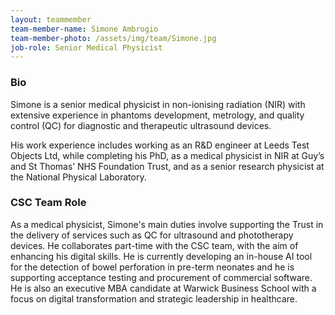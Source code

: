 ```yaml
---
layout: teammember
team-member-name: Simone Ambrogio
team-member-photo: /assets/img/team/Simone.jpg
job-role: Senior Medical Physicist
---
```


### Bio
Simone is a senior medical physicist in non-ionising radiation (NIR) with extensive experience in phantoms development, metrology, and quality control (QC) for diagnostic and therapeutic ultrasound devices.

His work experience includes working as an R&D engineer at Leeds Test Objects Ltd, while completing his PhD, as a medical physicist in NIR at Guy’s and St Thomas’ NHS Foundation Trust, and as a senior research physicist at the National Physical Laboratory.


### CSC Team Role
As a medical physicist, Simone's main duties involve supporting the Trust in the delivery of services such as QC for ultrasound and phototherapy devices. He collaborates part-time with the CSC team, with the aim of enhancing his digital skills. He is currently developing an in-house AI tool for the detection of bowel perforation in pre-term neonates and he is supporting acceptance testing and procurement of commercial software. He is also an executive MBA candidate at Warwick Business School with a focus on digital transformation and strategic leadership in healthcare.
